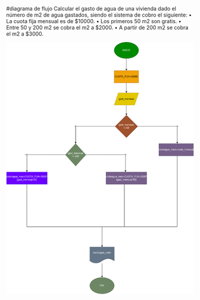  #diagrama de flujo
 Calcular el gasto de agua de una vivienda dado el número de m2 de agua
gastados, siendo el sistema de cobro el siguiente:
• La cuota fija mensual es de $10000.
• Los primeros 50 m2 son gratis.
• Entre 50 y 200 m2 se cobra el m2 a $2000.
• A partir de 200 m2 se cobra el m2 a $3000.


![diagrama de flujo](diagrama.png "Diagrama de flujo")